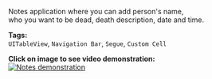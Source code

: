 Notes application where you can add person's name,  
who you want to be dead, death description, date and time.
  
**Tags:**  
`UITableView`, `Navigation Bar`, `Segue`, `Custom Cell`
  
**Click on image to see video demonstration:**  
[![Notes demonstration](https://firebasestorage.googleapis.com/v0/b/project-6823619469149101723.appspot.com/o/deathnote.png?alt=media&token=56a74227-e6b6-475a-a9f4-9bc886720962)](https://www.youtube.com/watch?v=oo7o1ccADAc)

